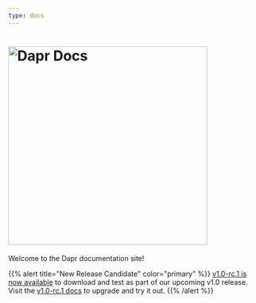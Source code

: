 ```yaml
---
type: docs
---
```


# <img src="/images/home-title.png" alt="Dapr Docs" width=400>

Welcome to the Dapr documentation site!

{{% alert title="New Release Candidate" color="primary" %}}
[v1.0-rc.1 is now available](https://github.com/dapr/dapr/releases/tag/v1.0.0-rc.1) to download and test as part of our upcoming v1.0 release. Visit the [v1.0-rc.1 docs](https://v1-rc1.docs.dapr.io/getting-started/install-dapr/#install-the-dapr-cli) to upgrade and try it out.
{{% /alert %}}
